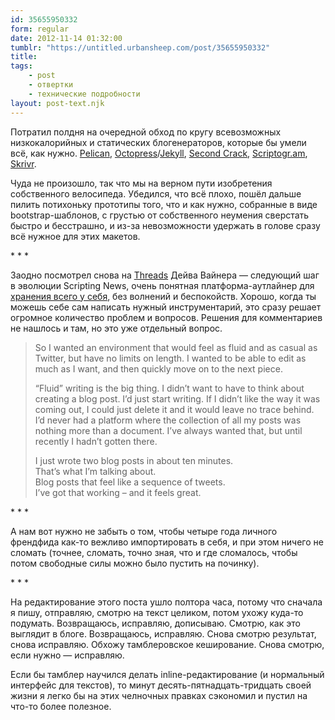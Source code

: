 ```yaml
---
id: 35655950332
form: regular
date: 2012-11-14 01:32:00
tumblr: "https://untitled.urbansheep.com/post/35655950332"
title:
tags:
    - post
    - отвертки
    - технические подробности
layout: post-text.njk
---
```


<p>Потратил полдня на очередной обход по кругу всевозможных низкокалорийных и статических блогенераторов, которые бы умели всё, как нужно. <a href="http://getpelican.com/">Pelican</a>, <a href="http://octopress.org/">Octopress</a>/<a href="http://github.com/mojombo/jekyll">Jekyll</a>, <a href="http://www.marco.org/secondcrack">Second Crack</a>, <a href="http://scriptogr.am/">Scriptogr.am</a>, <a href="http://www.skrivr.com/">Skrivr</a>.</p>

<p>Чуда не произошло, так что мы на верном пути изобретения собственного велосипеда. Убедился, что всё плохо, пошёл дальше пилить потихоньку прототипы того, что и как нужно, собранные в виде bootstrap-шаблонов, с грустью от собственного неумения сверстать быстро и бесстрашно, и из-за невозможности удержать в голове сразу всё нужное для этих макетов.</p>

<p class="splitter">* * *</p>

<p>Заодно посмотрел снова на <a href="http://threads2.scripting.com/2012/november/myNewBloggingPlatform">Threads</a> Дейва Вайнера — следующий шаг в эволюции Scripting News, очень понятная платформа-аутлайнер для <a href="http://threads.scripting.com/51612ByDw/whatAreThreadsFor">хранения всего у себя</a>, без волнений и беспокойств. Хорошо, когда ты можешь себе сам написать нужный инструментарий, это сразу решает огромное количество проблем и вопросов. Решения для комментариев не нашлось и там, но это уже отдельный вопрос.</p>

<blockquote>
  <p>So I wanted an environment that would feel as fluid and as casual as Twitter, but have no limits on length. I wanted to be able to edit as much as I want, and then quickly move on to the next piece.</p>
  
  <p>&ldquo;Fluid&rdquo; writing is the big thing. I didn&rsquo;t want to have to think about creating a blog post. I&rsquo;d just start writing. If I didn&rsquo;t like the way it was coming out, I could just delete it and it would leave no trace behind. I&rsquo;d never had a platform where the collection of all my posts was nothing more than a document. I&rsquo;ve always wanted that, but until recently I hadn&rsquo;t gotten there.</p>
  
  <p>I just wrote two blog posts in about ten minutes.<br/>
  That&rsquo;s what I&rsquo;m talking about.<br/>
  Blog posts that feel like a sequence of tweets.<br/>
  I&rsquo;ve got that working &ndash; and it feels great.</p>
</blockquote>

<p class="splitter">* * *</p>

<p>А нам вот нужно не забыть о том, чтобы четыре года личного френдфида как-то вежливо импортировать в себя, и при этом ничего не сломать (точнее, сломать, точно зная, что и где сломалось, чтобы потом свободные силы можно было пустить на починку).</p>

<p class="splitter">* * *</p>

<p>На редактирование этого поста ушло полтора часа, потому что сначала я пишу, отправляю, смотрю на текст целиком, потом ухожу куда-то подумать. Возвращаюсь, исправляю, дописываю. Смотрю, как это выглядит в блоге. Возвращаюсь, исправляю. Снова смотрю результат, снова исправляю. Обхожу тамблеровское кеширование. Снова смотрю, если нужно — исправляю.</p>

<p>Если бы тамблер научился делать inline-редактирование (и нормальный интерфейс для текстов), то минут десять-пятнадцать-тридцать своей жизни я легко бы на этих челночных правках сэкономил и пустил на что-то более полезное.</p>

